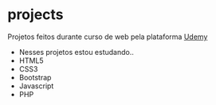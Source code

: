 # projects
 Projetos feitos durante curso de web pela plataforma [Udemy](https://www.udemy.com/)
* Nesses projetos estou estudando..
* HTML5
* CSS3
* Bootstrap
* Javascript
* PHP
